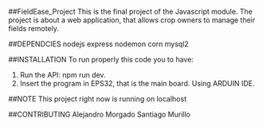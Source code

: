 ##FieldEase_Project
This is the final project of the Javascript module. The project is about a web application, that allows crop owners to manage their fields remotely.

##DEPENDCIES
nodejs
express
nodemon
corn
mysql2

##INSTALLATION
To run properly this code you to have: 
1. Run the API: npm run dev.
2. Insert the program in EPS32, that is the main board. Using ARDUIN IDE.

##NOTE
This project right now is running on localhost

##CONTRIBUTING
Alejandro Morgado
Santiago Murillo
